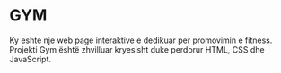 # GYM
Ky eshte nje web page interaktive e dedikuar per promovimin e fitness.
Projekti Gym është zhvilluar kryesisht duke perdorur HTML, CSS dhe JavaScript.
